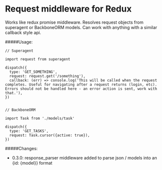 # Request middleware for Redux

Works like redux promise middleware. Resolves request objects from superagent or BackboneORM models. Can work with anything with a similar callback style api.

#####Usage:

    // Superagent

    import request from superagent

    dispatch({
      type: 'GET_SOMETHING',
      request: request.get('/something'),
      callback: (err) => console.log('This will be called when the request completes. Useful for navigating after a request returns (login, etc). Errors should not be handled here - an error action is sent, work with that.'),
    })


    // BackboneORM

    import Task from './models/task'

    dispatch({
      type: 'GET_TASKS',
      request: Task.cursor({active: true}),
    })

#####Changes:

- 0.3.0: response_parser middleware added to parse json / models into an {id: {model}} format
